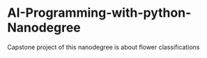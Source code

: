 # AI-Programming-with-python-Nanodegree
Capstone project of this nanodegree is about flower classifications
